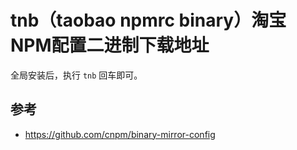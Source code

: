 # tnb（taobao npmrc binary）淘宝NPM配置二进制下载地址

全局安装后，执行 `tnb` 回车即可。

## 参考

- https://github.com/cnpm/binary-mirror-config
